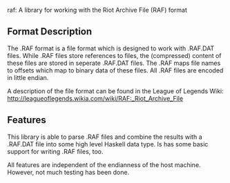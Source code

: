 raf: A library for working with the Riot Archive File (RAF) format

Format Description
------------------

The .RAF format is a file format which is designed to work with .RAF.DAT files.
While .RAF files store references to files, the (compressed) content of these
files are stored in seperate .RAF.DAT files.  The .RAF maps file names to
offsets which map to binary data of these files.  All .RAF files are encoded in
little endian.

A description of the file format can be found in the League of Legends Wiki:
<http://leagueoflegends.wikia.com/wiki/RAF:_Riot_Archive_File>

Features
--------

This library is able to parse .RAF files and combine the results with a
.RAF.DAT file into some high level Haskell data type. Is has some basic support
for writing .RAF files, too.

All features are independent of the endianness of the host machine. However,
not much testing has been done.

